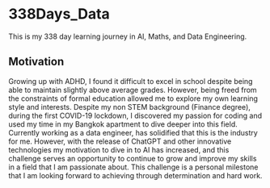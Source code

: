 # 338Days_Data
This is my 338 day learning journey in AI, Maths, and Data Engineering.

## Motivation
Growing up with ADHD, I found it difficult to excel in school despite being able to maintain slightly above average grades. However, being freed from the constraints of formal education allowed me to explore my own learning style and interests. Despite my non STEM background (Finance degree), during the first COVID-19 lockdown, I discovered my passion for coding and used my time in my Bangkok apartment to dive deeper into this field. Currently working as a data engineer, has solidified that this is the industry for me. However, with the release of ChatGPT and other innovative technologies my motivation to dive in to AI has increased, and this challenge serves an  opportunity to continue to grow and improve my skills in a field that I am passionate about. This challenge is a personal milestone that I am looking forward to achieving through determination and hard work.

